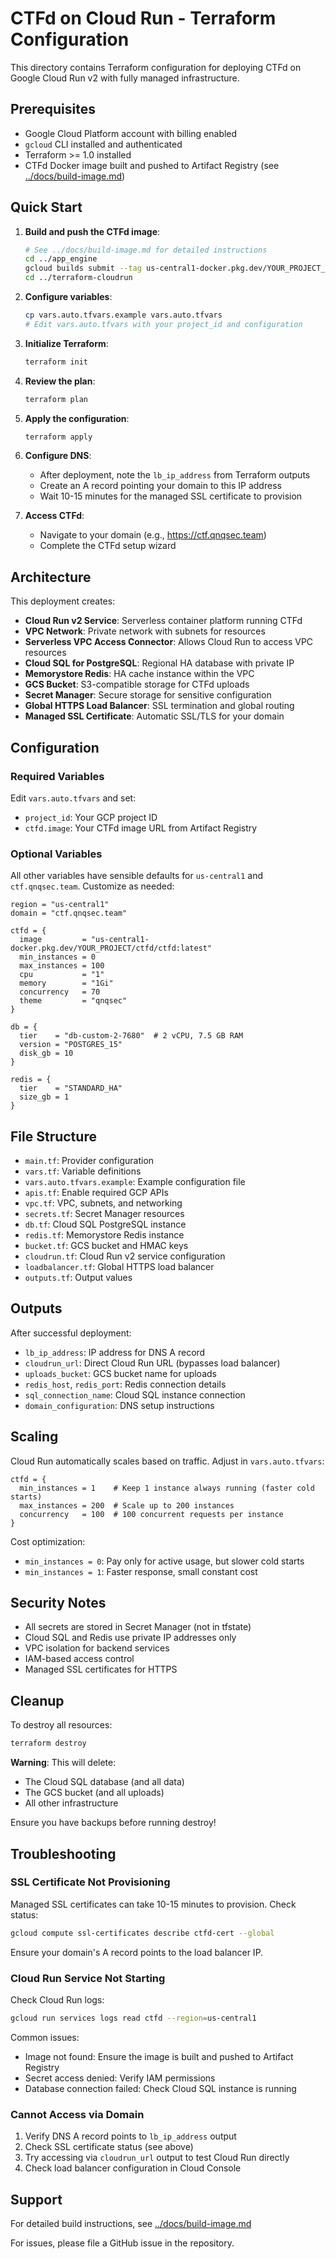 # CTFd on Cloud Run - Terraform Configuration

This directory contains Terraform configuration for deploying CTFd on Google Cloud Run v2 with fully managed infrastructure.

## Prerequisites

- Google Cloud Platform account with billing enabled
- `gcloud` CLI installed and authenticated
- Terraform >= 1.0 installed
- CTFd Docker image built and pushed to Artifact Registry (see [../docs/build-image.md](../docs/build-image.md))

## Quick Start

1. **Build and push the CTFd image**:
   ```bash
   # See ../docs/build-image.md for detailed instructions
   cd ../app_engine
   gcloud builds submit --tag us-central1-docker.pkg.dev/YOUR_PROJECT_ID/ctfd/ctfd:latest
   cd ../terraform-cloudrun
   ```

2. **Configure variables**:
   ```bash
   cp vars.auto.tfvars.example vars.auto.tfvars
   # Edit vars.auto.tfvars with your project_id and configuration
   ```

3. **Initialize Terraform**:
   ```bash
   terraform init
   ```

4. **Review the plan**:
   ```bash
   terraform plan
   ```

5. **Apply the configuration**:
   ```bash
   terraform apply
   ```

6. **Configure DNS**:
   - After deployment, note the `lb_ip_address` from Terraform outputs
   - Create an A record pointing your domain to this IP address
   - Wait 10-15 minutes for the managed SSL certificate to provision

7. **Access CTFd**:
   - Navigate to your domain (e.g., https://ctf.qnqsec.team)
   - Complete the CTFd setup wizard

## Architecture

This deployment creates:

- **Cloud Run v2 Service**: Serverless container platform running CTFd
- **VPC Network**: Private network with subnets for resources
- **Serverless VPC Access Connector**: Allows Cloud Run to access VPC resources
- **Cloud SQL for PostgreSQL**: Regional HA database with private IP
- **Memorystore Redis**: HA cache instance within the VPC
- **GCS Bucket**: S3-compatible storage for CTFd uploads
- **Secret Manager**: Secure storage for sensitive configuration
- **Global HTTPS Load Balancer**: SSL termination and global routing
- **Managed SSL Certificate**: Automatic SSL/TLS for your domain

## Configuration

### Required Variables

Edit `vars.auto.tfvars` and set:

- `project_id`: Your GCP project ID
- `ctfd.image`: Your CTFd image URL from Artifact Registry

### Optional Variables

All other variables have sensible defaults for `us-central1` and `ctf.qnqsec.team`. Customize as needed:

```hcl
region = "us-central1"
domain = "ctf.qnqsec.team"

ctfd = {
  image         = "us-central1-docker.pkg.dev/YOUR_PROJECT/ctfd/ctfd:latest"
  min_instances = 0
  max_instances = 100
  cpu           = "1"
  memory        = "1Gi"
  concurrency   = 70
  theme         = "qnqsec"
}

db = {
  tier    = "db-custom-2-7680"  # 2 vCPU, 7.5 GB RAM
  version = "POSTGRES_15"
  disk_gb = 10
}

redis = {
  tier    = "STANDARD_HA"
  size_gb = 1
}
```

## File Structure

- `main.tf`: Provider configuration
- `vars.tf`: Variable definitions
- `vars.auto.tfvars.example`: Example configuration file
- `apis.tf`: Enable required GCP APIs
- `vpc.tf`: VPC, subnets, and networking
- `secrets.tf`: Secret Manager resources
- `db.tf`: Cloud SQL PostgreSQL instance
- `redis.tf`: Memorystore Redis instance
- `bucket.tf`: GCS bucket and HMAC keys
- `cloudrun.tf`: Cloud Run v2 service configuration
- `loadbalancer.tf`: Global HTTPS load balancer
- `outputs.tf`: Output values

## Outputs

After successful deployment:

- `lb_ip_address`: IP address for DNS A record
- `cloudrun_url`: Direct Cloud Run URL (bypasses load balancer)
- `uploads_bucket`: GCS bucket name for uploads
- `redis_host`, `redis_port`: Redis connection details
- `sql_connection_name`: Cloud SQL instance connection
- `domain_configuration`: DNS setup instructions

## Scaling

Cloud Run automatically scales based on traffic. Adjust in `vars.auto.tfvars`:

```hcl
ctfd = {
  min_instances = 1    # Keep 1 instance always running (faster cold starts)
  max_instances = 200  # Scale up to 200 instances
  concurrency   = 100  # 100 concurrent requests per instance
}
```

Cost optimization:
- `min_instances = 0`: Pay only for active usage, but slower cold starts
- `min_instances = 1`: Faster response, small constant cost

## Security Notes

- All secrets are stored in Secret Manager (not in tfstate)
- Cloud SQL and Redis use private IP addresses only
- VPC isolation for backend services
- IAM-based access control
- Managed SSL certificates for HTTPS

## Cleanup

To destroy all resources:

```bash
terraform destroy
```

**Warning**: This will delete:
- The Cloud SQL database (and all data)
- The GCS bucket (and all uploads)
- All other infrastructure

Ensure you have backups before running destroy!

## Troubleshooting

### SSL Certificate Not Provisioning

Managed SSL certificates can take 10-15 minutes to provision. Check status:

```bash
gcloud compute ssl-certificates describe ctfd-cert --global
```

Ensure your domain's A record points to the load balancer IP.

### Cloud Run Service Not Starting

Check Cloud Run logs:

```bash
gcloud run services logs read ctfd --region=us-central1
```

Common issues:
- Image not found: Ensure the image is built and pushed to Artifact Registry
- Secret access denied: Verify IAM permissions
- Database connection failed: Check Cloud SQL instance is running

### Cannot Access via Domain

1. Verify DNS A record points to `lb_ip_address` output
2. Check SSL certificate status (see above)
3. Try accessing via `cloudrun_url` output to test Cloud Run directly
4. Check load balancer configuration in Cloud Console

## Support

For detailed build instructions, see [../docs/build-image.md](../docs/build-image.md)

For issues, please file a GitHub issue in the repository.
